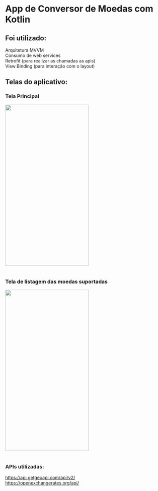 # App de Conversor de Moedas com Kotlin
## Foi utilizado:
Arquitetura MVVM<br>
Consumo de web services<br>
Retrofit (para realizar as chamadas as apis)<br>
View Binding (para interação com o layout)

## Telas do aplicativo:
### Tela Principal
<div>
  <img align="center" height="512" width="265" src="https://i.ibb.co/dQVSQY0/1.png">
 </div>
 <br>

### Tela de listagem das moedas suportadas
<div>
  <img align="center" height="512" width="265" src="https://i.ibb.co/VTfHQcX/2.png">
 </div>
 <br>

### APIs utilizadas:
https://api.getgeoapi.com/api/v2/<br>
https://openexchangerates.org/api/
